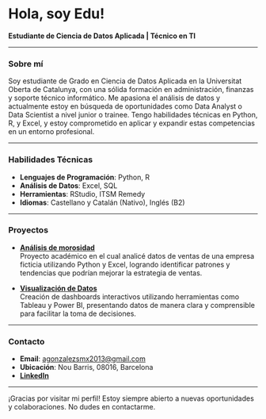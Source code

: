 # Hola, soy Edu!

**Estudiante de Ciencia de Datos Aplicada | Técnico en TI**

---

### Sobre mí

Soy estudiante de Grado en Ciencia de Datos Aplicada en la Universitat Oberta de Catalunya, con una sólida formación en administración, finanzas y soporte técnico informático. Me apasiona el análisis de datos y actualmente estoy en búsqueda de oportunidades como Data Analyst o Data Scientist a nivel junior o trainee. Tengo habilidades técnicas en Python, R, y Excel, y estoy comprometido en aplicar y expandir estas competencias en un entorno profesional.

---

### Habilidades Técnicas

- **Lenguajes de Programación**: Python, R
- **Análisis de Datos**: Excel, SQL
- **Herramientas**: RStudio, ITSM Remedy
- **Idiomas**: Castellano y Catalán (Nativo), Inglés (B2)

---

### Proyectos

- **[Análisis de morosidad](https://github.com/aegf01/credit-status-analysis/blob/main/CS_R.html)**  
  Proyecto académico en el cual analicé datos de ventas de una empresa ficticia utilizando Python y Excel, logrando identificar patrones y tendencias que podrían mejorar la estrategia de ventas.

- **[Visualización de Datos](#)**  
  Creación de dashboards interactivos utilizando herramientas como Tableau y Power BI, presentando datos de manera clara y comprensible para facilitar la toma de decisiones.

---

### Contacto

- **Email**: agonzalezsmx2013@gmail.com
- **Ubicación**: Nou Barris, 08016, Barcelona
- **[LinkedIn](https://www.linkedin.com/in/eduardo-gonz%C3%A1lez-fern%C3%A1ndez-168083214/)** 

---

¡Gracias por visitar mi perfil! Estoy siempre abierto a nuevas oportunidades y colaboraciones. No dudes en contactarme.

